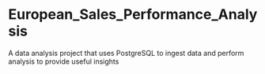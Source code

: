 # European_Sales_Performance_Analysis
A data analysis project that uses PostgreSQL to ingest data and perform analysis to provide useful insights
